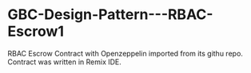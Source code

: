 # GBC-Design-Pattern---RBAC-Escrow1
RBAC Escrow Contract with Openzeppelin imported from its githu repo.
Contract was written in Remix IDE.
